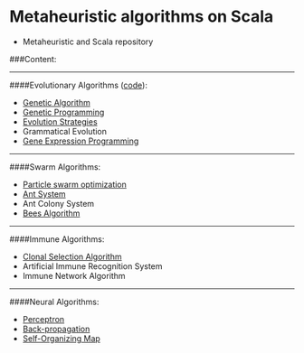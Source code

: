 Metaheuristic algorithms on Scala
=================================
+ Metaheuristic and Scala repository

###Content:

-------------------------------

####Evolutionary Algorithms ([code](http://github.com/immediatus/metaheuristic-algorithms/tree/master/evolutionary#evolutionary-algorithms)):
* [Genetic Algorithm](http://en.wikipedia.org/wiki/Genetic_algorithm "wikipedia")
* [Genetic Programming](http://en.wikipedia.org/wiki/Genetic_programming "wikipedia")
* [Evolution Strategies](http://en.wikipedia.org/wiki/Evolution_strategy "wikipedia")
* Grammatical Evolution
* [Gene Expression Programming](http://en.wikipedia.org/wiki/Gene_expression_programming "wikipedia")

-------------------------------

####Swarm Algorithms:
* [Particle swarm optimization](http://en.wikipedia.org/wiki/Particle_swarm_optimization "wikipedia")
* [Ant System](http://en.wikipedia.org/wiki/Ant_colony_optimization "wikipedia")
* Ant Colony System
* [Bees Algorithm](http://en.wikipedia.org/wiki/Bees_algorithm "wikipedia")

-------------------------------

####Immune Algorithms:
* [Clonal Selection Algorithm](http://en.wikipedia.org/wiki/Clonal_Selection_Algorithm "wikipedia")
* Artificial Immune Recognition System
* Immune Network Algorithm

-------------------------------

####Neural Algorithms:
* [Perceptron](http://en.wikipedia.org/wiki/Perceptron "wikipedia")
* [Back-propagation](http://en.wikipedia.org/wiki/Backpropagation "wikipedia")
* [Self-Organizing Map](http://en.wikipedia.org/wiki/Self-organizing_map "wikipedia")
